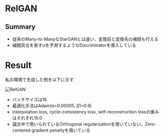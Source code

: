 # RelGAN
## Summary
- 従来のMany-to-ManyなStarGANとは違い、変換前と変換先の補間も行える
- 補間具合を表すαを予測するようなDiscriminatorを導入している

# Result
私の環境で生成した例を以下に示す

![RelGAN](https://github.com/SerialLain3170/ImageStyleTransfer/blob/master/RelGAN/RelGAN_result.jpg)

- バッチサイズは16
- 最適化手法はAdam(α=0.00005, β1=0.9)
- interpolation loss, cycle-consistency loss, self-reconstruction lossの重みはそれぞれ10.0
- 論文中で用いられているOrthogonal regularizationを用いていない、Zero-centered gradient penaltyを用いている
